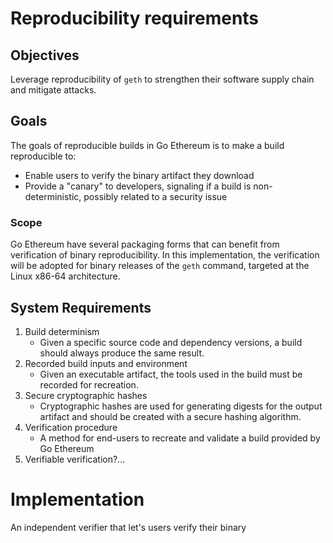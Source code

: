 # Reproducibility requirements

## Objectives

Leverage reproducibility of `geth` to strengthen their software supply chain and mitigate attacks.

## Goals

The goals of reproducible builds in Go Ethereum is to make a build reproducible to:

- Enable users to verify the binary artifact they download
- Provide a "canary" to developers, signaling if a build is non-deterministic, possibly related to a security issue

### Scope

Go Ethereum have several packaging forms that can benefit from verification of binary reproducibility. In this implementation, the verification will be adopted for binary releases of the `geth` command, targeted at the Linux x86-64 architecture.


## System Requirements

1. Build determinism
    - Given a specific source code and dependency versions, a build should always produce the same result.
2. Recorded build inputs and environment
    - Given an executable artifact, the tools used in the build must be recorded for recreation.
3. Secure cryptographic hashes
    - Cryptographic hashes are used for generating digests for the output artifact and should be created with a secure hashing algorithm.
4. Verification procedure
    - A method for end-users to recreate and validate a build provided by Go Ethereum
5. Verifiable verification?...


# Implementation

An independent verifier that let's users verify their binary